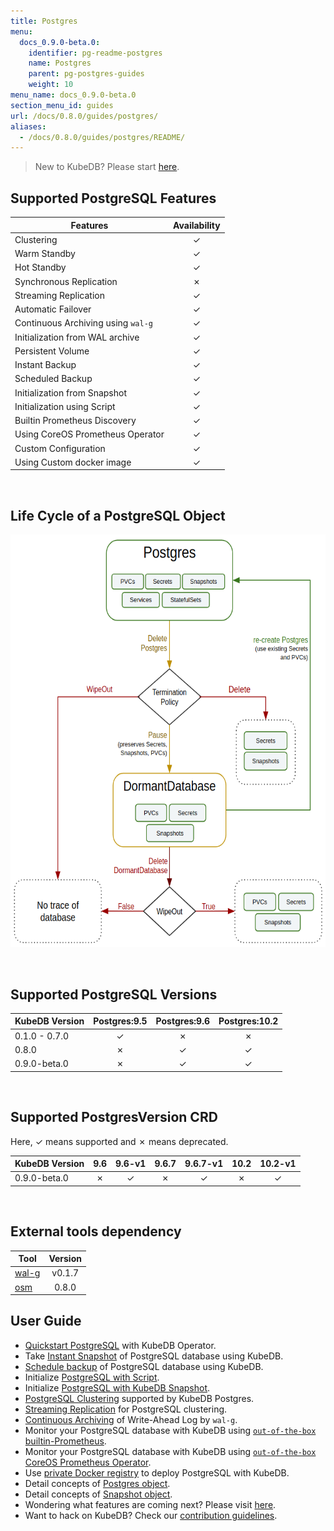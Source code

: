 ```yaml
---
title: Postgres
menu:
  docs_0.9.0-beta.0:
    identifier: pg-readme-postgres
    name: Postgres
    parent: pg-postgres-guides
    weight: 10
menu_name: docs_0.9.0-beta.0
section_menu_id: guides
url: /docs/0.8.0/guides/postgres/
aliases:
  - /docs/0.8.0/guides/postgres/README/
---
```


> New to KubeDB? Please start [here](/docs/concepts/README.md).

## Supported PostgreSQL Features

|              Features              | Availability |
| ---------------------------------- | :----------: |
| Clustering                         |   &#10003;   |
| Warm Standby                       |   &#10003;   |
| Hot Standby                        |   &#10003;   |
| Synchronous Replication            |   &#10007;   |
| Streaming Replication              |   &#10003;   |
| Automatic Failover                 |   &#10003;   |
| Continuous Archiving using `wal-g` |   &#10003;   |
| Initialization from WAL archive    |   &#10003;   |
| Persistent Volume                  |   &#10003;   |
| Instant Backup                     |   &#10003;   |
| Scheduled Backup                   |   &#10003;   |
| Initialization from Snapshot       |   &#10003;   |
| Initialization using Script        |   &#10003;   |
| Builtin Prometheus Discovery       |   &#10003;   |
| Using CoreOS Prometheus Operator   |   &#10003;   |
| Custom Configuration               |   &#10003;   |
| Using Custom docker image          |   &#10003;   |

<br/>

## Life Cycle of a PostgreSQL Object

<p align="center">
  <img alt="lifecycle"  src="/docs/images/postgres/lifecycle.png" width="600" height="660">
</p>

<br/>

## Supported PostgreSQL Versions

| KubeDB Version | Postgres:9.5 | Postgres:9.6 | Postgres:10.2 |
| -------------- | :----------: | :----------: | :-----------: |
| 0.1.0 - 0.7.0  |   &#10003;   |   &#10007;   |   &#10007;    |
| 0.8.0          |   &#10007;   |   &#10003;   |   &#10003;    |
| 0.9.0-beta.0     |   &#10007;   |   &#10003;   |   &#10003;    |

<br/>

## Supported PostgresVersion CRD

Here, &#10003; means supported and &#10007; means deprecated.

| KubeDB Version |   9.6    |  9.6-v1  |  9.6.7   | 9.6.7-v1 |   10.2   | 10.2-v1  |
| -------------- | :------: | :------: | :------: | :------: | :------: | :------: |
| 0.9.0-beta.0     | &#10007; | &#10003; | &#10007; | &#10003; | &#10007; | &#10003; |

<br/>

## External tools dependency

|Tool                                      |Version  |
|------------------------------------------|:-------:|
|[wal-g](https://github.com/wal-g/wal-g)   | v0.1.7  |
|[osm](https://github.com/appscode/osm)    | 0.8.0   |

## User Guide

- [Quickstart PostgreSQL](/docs/guides/postgres/quickstart/quickstart.md) with KubeDB Operator.
- Take [Instant Snapshot](/docs/guides/postgres/snapshot/instant_backup.md) of PostgreSQL database using KubeDB.
- [Schedule backup](/docs/guides/postgres/snapshot/scheduled_backup.md) of PostgreSQL database using KubeDB.
- Initialize [PostgreSQL with Script](/docs/guides/postgres/initialization/script_source.md).
- Initialize [PostgreSQL with KubeDB Snapshot](/docs/guides/postgres/initialization/snapshot_source.md).
- [PostgreSQL Clustering](/docs/guides/postgres/clustering/ha_cluster.md) supported by KubeDB Postgres.
- [Streaming Replication](/docs/guides/postgres/clustering/streaming_replication.md) for PostgreSQL clustering.
- [Continuous Archiving](/docs/guides/postgres/snapshot/continuous_archiving.md) of Write-Ahead Log by `wal-g`.
- Monitor your PostgreSQL database with KubeDB using [`out-of-the-box` builtin-Prometheus](/docs/guides/postgres/monitoring/using-builtin-prometheus.md).
- Monitor your PostgreSQL database with KubeDB using [`out-of-the-box` CoreOS Prometheus Operator](/docs/guides/postgres/monitoring/using-coreos-prometheus-operator.md).
- Use [private Docker registry](/docs/guides/postgres/private-registry/using-private-registry.md) to deploy PostgreSQL with KubeDB.
- Detail concepts of [Postgres object](/docs/concepts/databases/postgres.md).
- Detail concepts of [Snapshot object](/docs/concepts/snapshot.md).
- Wondering what features are coming next? Please visit [here](/docs/roadmap.md).
- Want to hack on KubeDB? Check our [contribution guidelines](/docs/CONTRIBUTING.md).

